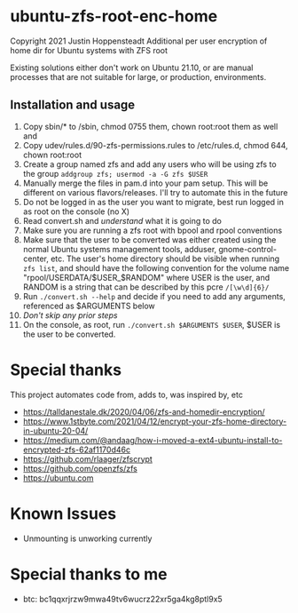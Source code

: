 # ubuntu-zfs-root-enc-home
Copyright 2021 Justin Hoppensteadt
Additional per user encryption of home dir for Ubuntu systems with ZFS root

Existing solutions either don't work on Ubuntu 21.10, or are manual processes
that are not suitable for large, or production, environments.

## Installation and usage
1. Copy sbin/* to /sbin, chmod 0755 them, chown root:root them as well and
2. Copy udev/rules.d/90-zfs-permissions.rules to /etc/rules.d, chmod 644, chown
   root:root
3. Create a group named zfs and add any users who will be using zfs to the group
   `addgroup zfs; usermod -a -G zfs $USER`
4. Manually merge the files in pam.d into your pam setup. This will be different
   on various flavors/releases. I'll try to automate this in the future
5. Do not be logged in as the user you want to migrate, best run logged in as
   root on the console (no X)
6. Read convert.sh and *understand* what it is going to do
7. Make sure you are running a zfs root with bpool and rpool conventions
8. Make sure that the user to be converted was either created using the normal
   Ubuntu systems management tools, adduser, gnome-control-center, etc. The
   user's home directory should be visible when running `zfs list`, and should
   have the following convention for the volume name
   "rpool/USERDATA/$USER_$RANDOM" where USER is the user, and RANDOM is a string
   that can be described by this pcre `/[\w\d]{6}/`
9. Run `./convert.sh --help` and decide if you need to add any arguments,
   referenced as $ARGUMENTS below
10. *Don't skip any prior steps*
11. On the console, as root, run `./convert.sh $ARGUMENTS $USER`, $USER is the user to be
   converted.

# Special thanks
This project automates code from, adds to, was inspired by, etc
- https://talldanestale.dk/2020/04/06/zfs-and-homedir-encryption/
- https://www.1stbyte.com/2021/04/12/encrypt-your-zfs-home-directory-in-ubuntu-20-04/
- https://medium.com/@andaag/how-i-moved-a-ext4-ubuntu-install-to-encrypted-zfs-62af1170d46c
- https://github.com/rlaager/zfscrypt
- https://github.com/openzfs/zfs
- https://ubuntu.com

# Known Issues
- Unmounting is unworking currently

# Special thanks to me
- btc: bc1qqxrjrzw9mwa49tv6wucrz22xr5ga4kg8ptl9x5
